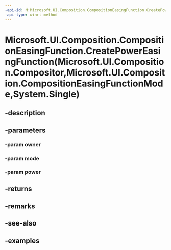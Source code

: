 ```yaml
---
-api-id: M:Microsoft.UI.Composition.CompositionEasingFunction.CreatePowerEasingFunction(Microsoft.UI.Composition.Compositor,Microsoft.UI.Composition.CompositionEasingFunctionMode,System.Single)
-api-type: winrt method
---
```


# Microsoft.UI.Composition.CompositionEasingFunction.CreatePowerEasingFunction(Microsoft.UI.Composition.Compositor,Microsoft.UI.Composition.CompositionEasingFunctionMode,System.Single)

<!--
public static Microsoft.UI.Composition.PowerEasingFunction CreatePowerEasingFunction (Microsoft.UI.Composition.Compositor owner, Microsoft.UI.Composition.CompositionEasingFunctionMode mode, float power);
-->


## -description

## -parameters

### -param owner

### -param mode

### -param power

## -returns

## -remarks

## -see-also

## -examples


